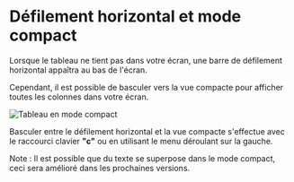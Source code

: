 Défilement horizontal et mode compact
=====================================

Lorsque le tableau ne tient pas dans votre écran, une barre de défilement horizontal appaîtra au bas de l'écran.

Cependant, il est possible de basculer vers la vue compacte pour afficher toutes les colonnes dans votre écran.

![Tableau en mode compact](http://kanboard.net/screenshots/documentation/board-compact-mode.png)

Basculer entre le défilement horizontal et la vue compacte s'effectue avec le raccourci clavier **"c"** ou en utilisant le menu déroulant sur la gauche.

Note : Il est possible que du texte se superpose dans le mode compact, ceci sera amélioré dans les prochaines versions.


